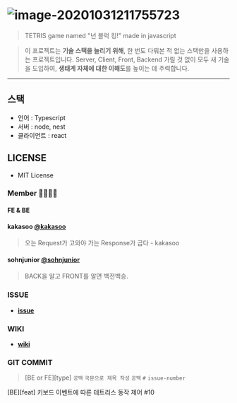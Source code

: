 # ![image-20201031211755723](C:\Users\강경수\AppData\Roaming\Typora\typora-user-images\image-20201031211755723.png)



> TETRIS game named "넌 블럭 킹!" made in javascript

>   이 프로젝트는 **기술 스택을 늘리기 위해**, 한 번도 다뤄본 적 없는 스택만을 사용하는 프로젝트입니다.
>   Server, Client, Front, Backend 가릴 것 없이 모두 새 기술을 도입하여, **생태계 자체에 대한 이해도**를 높이는 데 주력합니다.

---



## 스택

- 언어 : Typescript
- 서버 : node, nest
- 클라이언트 : react



## LICENSE

-   MIT License



### Member 👨‍👩‍👦‍👦

#### **FE & BE**

#### kakasoo [@kakasoo](https://github.com/kakasoo)

>오는 Request가 고와야 가는 Response가 곱다 - kakasoo

#### sohnjunior [@sohnjunior](https://github.com/sohnjunior)

>BACK을 알고 FRONT를 알면 백전백승.



### ISSUE

-   **[issue](https://github.com/forest-membership/non-block-king/issues)**



### WIKI

-   **[wiki](https://github.com/forest-membership/non-block-king/wiki)**



### GIT COMMIT

>   \[BE or FE][type]  `공백` `국문으로 제목 작성` `공백` `#` `issue-number`

\[BE][feat] 키보드 이벤트에 따른 테트리스 동작 제어 #10 